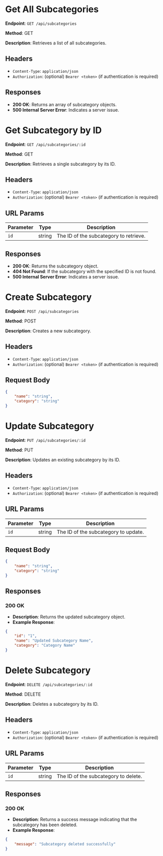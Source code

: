 # Get All Subcategories

**Endpoint**: `GET /api/subcategories`

**Method**: GET

**Description**: Retrieves a list of all subcategories.

## Headers
- `Content-Type`: `application/json`
- `Authorization`: (optional) `Bearer <token>` (if authentication is required)

## Responses
- **200 OK**: Returns an array of subcategory objects.
- **500 Internal Server Error**: Indicates a server issue.


# Get Subcategory by ID

**Endpoint**: `GET /api/subcategories/:id`

**Method**: GET

**Description**: Retrieves a single subcategory by its ID.

## Headers
- `Content-Type`: `application/json`
- `Authorization`: (optional) `Bearer <token>` (if authentication is required)

## URL Params
| Parameter | Type   | Description                                      |
|-----------|--------|--------------------------------------------------|
| `id`       | string | The ID of the subcategory to retrieve.           |

## Responses
- **200 OK**: Returns the subcategory object.
- **404 Not Found**: If the subcategory with the specified ID is not found.
- **500 Internal Server Error**: Indicates a server issue.


# Create Subcategory

**Endpoint**: `POST /api/subcategories`

**Method**: POST

**Description**: Creates a new subcategory.

## Headers
- `Content-Type`: `application/json`
- `Authorization`: (optional) `Bearer <token>` (if authentication is required)

## Request Body
```json
{
    "name": "string",
    "category": "string"
}

```

# Update Subcategory

**Endpoint**: `PUT /api/subcategories/:id`

**Method**: PUT

**Description**: Updates an existing subcategory by its ID.

## Headers
- `Content-Type`: `application/json`
- `Authorization`: (optional) `Bearer <token>` (if authentication is required)

## URL Params
| Parameter | Type   | Description                                      |
|-----------|--------|--------------------------------------------------|
| `id`       | string | The ID of the subcategory to update.             |

## Request Body
```json
{
    "name": "string",
    "category": "string"
}
```

## Responses

### **200 OK**
- **Description**: Returns the updated subcategory object.
- **Example Response**:
```json
{
    "id": "1",
    "name": "Updated Subcategory Name",
    "category": "Category Name"
}
```

# Delete Subcategory

**Endpoint**: `DELETE /api/subcategories/:id`

**Method**: DELETE

**Description**: Deletes a subcategory by its ID.

## Headers
- `Content-Type`: `application/json`
- `Authorization`: (optional) `Bearer <token>` (if authentication is required)

## URL Params
| Parameter | Type   | Description                                 |
|-----------|--------|---------------------------------------------|
| `id`      | string | The ID of the subcategory to delete.        |

## Responses

### **200 OK**
- **Description**: Returns a success message indicating that the subcategory has been deleted.
- **Example Response**:
```json
{
    "message": "Subcategory deleted successfully"
}
```




